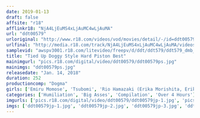 ```yaml
---
date: 2019-01-13
draft: false
affsite: "r18"
afflinkr18: "NjA4LjEuMS4xLjAuMC4wLjAuMA"
url: "ddt00579"
urloriginal: "http://www.r18.com/videos/vod/movies/detail/-/id=ddt00579"
urlfinal: "http://media.r18.com/track/NjA4LjEuMS4xLjAuMC4wLjAuMA/videos/vod/movies/detail/-/id=ddt00579"
samplevid: "awspv3001.r18.com/litevideo/freepv/d/ddt/ddt579/ddt579_dmb_w.mp4"
title: "Tied Up Doggy Style Hard Piston Best"
mainimgurl: "pics.r18.com/digital/video/ddt00579/ddt00579ps.jpg"
mainimgs: "ddt00579ps.jpg"
releasedate: "Jan. 14, 2018"
duration: 252
productioncomp: "Dogma"
girls: ['Emiru Momose', 'Tsubomi', 'Rio Hamazaki (Erika Morishita, Erika Shinohara)', 'Anri Nonaka', 'Ran Aibu (Towa Itsui)', 'Karin Itsuki (Fuka Nanasaki)', 'Rei Mizuna (Rei Mizuna)', 'Yui Misaki', 'Emily Okazaki', 'Nozomi Aiuchi']
categories: ['Humiliation', 'Big Asses', 'Compilation', 'Over 4 Hours']
imgurls: ['pics.r18.com/digital/video/ddt00579/ddt00579jp-1.jpg', 'pics.r18.com/digital/video/ddt00579/ddt00579jp-2.jpg', 'pics.r18.com/digital/video/ddt00579/ddt00579jp-3.jpg', 'pics.r18.com/digital/video/ddt00579/ddt00579jp-4.jpg', 'pics.r18.com/digital/video/ddt00579/ddt00579jp-5.jpg', 'pics.r18.com/digital/video/ddt00579/ddt00579jp-6.jpg', 'pics.r18.com/digital/video/ddt00579/ddt00579jp-7.jpg', 'pics.r18.com/digital/video/ddt00579/ddt00579jp-8.jpg', 'pics.r18.com/digital/video/ddt00579/ddt00579jp-9.jpg', 'pics.r18.com/digital/video/ddt00579/ddt00579jp-10.jpg', 'pics.r18.com/digital/video/ddt00579/ddt00579jp-11.jpg', 'pics.r18.com/digital/video/ddt00579/ddt00579jp-12.jpg', 'pics.r18.com/digital/video/ddt00579/ddt00579jp-13.jpg', 'pics.r18.com/digital/video/ddt00579/ddt00579jp-14.jpg', 'pics.r18.com/digital/video/ddt00579/ddt00579jp-15.jpg', 'pics.r18.com/digital/video/ddt00579/ddt00579jp-16.jpg', 'pics.r18.com/digital/video/ddt00579/ddt00579jp-17.jpg', 'pics.r18.com/digital/video/ddt00579/ddt00579jp-18.jpg', 'pics.r18.com/digital/video/ddt00579/ddt00579jp-19.jpg', 'pics.r18.com/digital/video/ddt00579/ddt00579jp-20.jpg']
imgs: ['ddt00579jp-1.jpg', 'ddt00579jp-2.jpg', 'ddt00579jp-3.jpg', 'ddt00579jp-4.jpg', 'ddt00579jp-5.jpg', 'ddt00579jp-6.jpg', 'ddt00579jp-7.jpg', 'ddt00579jp-8.jpg', 'ddt00579jp-9.jpg', 'ddt00579jp-10.jpg', 'ddt00579jp-11.jpg', 'ddt00579jp-12.jpg', 'ddt00579jp-13.jpg', 'ddt00579jp-14.jpg', 'ddt00579jp-15.jpg', 'ddt00579jp-16.jpg', 'ddt00579jp-17.jpg', 'ddt00579jp-18.jpg', 'ddt00579jp-19.jpg', 'ddt00579jp-20.jpg']
---
```

